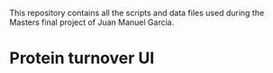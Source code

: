 This repository contains all the scripts and data files used during the Masters final project of Juan Manuel Garcia. 

# Protein turnover UI


